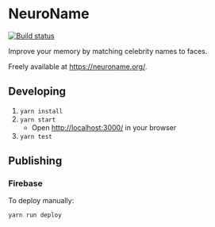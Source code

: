# NeuroName

[![Build status](https://travis-ci.org/cooperka/neuro-name.svg?branch=master)](https://travis-ci.org/cooperka/neuro-name)

Improve your memory by matching celebrity names to faces.

Freely available at <https://neuroname.org/>.

## Developing

1. `yarn install`
2. `yarn start`
    - Open <http://localhost:3000/> in your browser
3. `yarn test`

## Publishing

### Firebase

To deploy manually:

```bash
yarn run deploy
```
